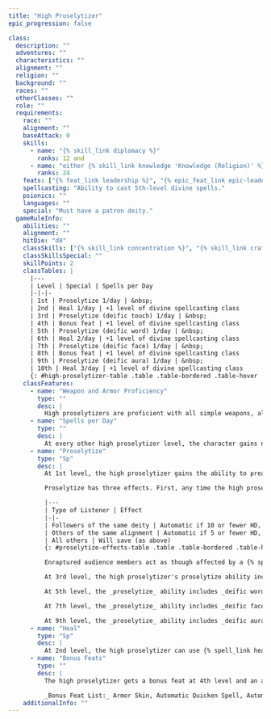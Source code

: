 ```yaml
---
title: "High Proselytizer"
epic_progression: false

class:
  description: ""
  adventures: ""
  characteristics: ""
  alignment: ""
  religion: ""
  background: ""
  races: ""
  otherClasses: ""
  role: ""
  requirements:
    race: ""
    alignment: ""
    baseAttack: 0
    skills:
      - name: "{% skill_link diplomacy %}"
        ranks: 12 and
      - name: "either {% skill_link knowledge 'Knowledge (Religion)' %} or {% skill_link knowledge 'Knowledge (Nature)' %}"
        ranks: 24
    feats: ["{% feat_link leadership %}", "{% epic_feat_link epic-leadership %}"]
    spellcasting: "Ability to cast 5th-level divine spells."
    psionics: ""
    languages: ""
    special: "Must have a patron deity."
  gameRuleInfo:
    abilities: ""
    alignment: ""
    hitDie: "d8"
    classSkills: ["{% skill_link concentration %}", "{% skill_link craft %}", "{% skill_link diplomacy %}", "{% skill_link heal %}", "{% skill_link knowledge 'Knowledge (Arcana)' %}", "{% skill_link knowledge 'Knowledge (Religion)' %}", "{% skill_link profession %}", "{% skill_link sense-motive %}", "{% skill_link spellcraft %}"]
    classSkillsSpecial: ""
    skillPoints: 2
    classTables: |
      |---
      | Level | Special | Spells per Day
      |-|-|-
      | 1st | Proselytize 1/day | &nbsp;
      | 2nd | Heal 1/day | +1 level of divine spellcasting class
      | 3rd | Proselytize (deific touch) 1/day | &nbsp;
      | 4th | Bonus feat | +1 level of divine spellcasting class
      | 5th | Proselytize (deific word) 1/day | &nbsp;
      | 6th | Heal 2/day | +1 level of divine spellcasting class
      | 7th | Proselytize (deific face) 1/day | &nbsp;
      | 8th | Bonus feat | +1 level of divine spellcasting class
      | 9th | Proselytize (deific aura) 1/day | &nbsp;
      | 10th | Heal 3/day | +1 level of divine spellcasting class
      {: #high-proselytizer-table .table .table-bordered .table-hover .table-striped data-caption="Table: The High Proselytizer" }
    classFeatures:
      - name: "Weapon and Armor Proficiency"
        type: ""
        desc: |
          High proselytizers are proficient with all simple weapons, all armor, and all shields.
      - name: "Spells per Day"
        type: ""
        desc: |
          At every other high proselytizer level, the character gains new spells per day as if he or she had also gained a level in a divine spellcasting class to which he or she belonged before adding the prestige class level. If already an epic spellcaster, the character gains only the benefit noted under the Spells entry for that epic class. He or she does not, however, gain any other benefit a character of that class would have gained. If the character had more than one divine spellcasting class before becoming a high proselytizer, the player must decide to which class to add each high proselytizer level for the purpose of determining spells per day.
      - name: "Proselytize"
        type: "Sp"
        desc: |
          At 1st level, the high proselytizer gains the ability to preach the word of his or her deity to large crowds with great effect. He or she may speak in such a manner once per day, plus one additional time per day per ten class levels thereafter.

          Proselytize has three effects. First, any time the high proselytizer is speaking in this manner, he or she is treated as though affected by a {% spell_link sanctuary %} spell. Second, his or her voice can be heard clearly by anyone within a radius of 100 feet plus 50 feet per class level, regardless of background noise, and his or her speech can be understood as though the audience were affected by a {% spell_link comprehend-languages %} spell. Finally, everyone in the range of the high proselytizer's voice immediately has a chance of becoming enraptured:

          |---
          | Type of Listener | Effect
          |-|-
          | Followers of the same deity | Automatic if 10 or fewer HD, otherwise Will save (DC 20 + &#189; high proselytizer's class level + Wis modifier)
          | Others of the same alignment | Automatic if 5 or fewer HD, otherwise Will save (as above)
          | All others | Will save (as above)
          {: #proselytize-effects-table .table .table-bordered .table-hover .table-striped data-caption="Table: Effects of Proselytize" }

          Enraptured audience members act as though affected by a {% spell_link symbol-of-persuasion %}, changing alignment as appropriate and otherwise functioning according to the {% spell_link charm-person %} spell. The high proselytizer can inspire the crowd to take any of a number of actions, depending on his or her alignment. Any suicidal suggestion grants audience members a new saving throw to break the rapture (with the exception of low-level followers of the same deity, who never got a save in the first place). This rapture lasts for 10 minutes plus an additional 5 minutes per high proselytizer level.

          At 3rd level, the high proselytizer's proselytize ability includes deific touch once per day, plus one additional time per day per ten levels thereafter. During his or her speech, the high proselytizer can move among the enraptured, shaking hands, caressing brows, and otherwise making contact with audience members. Anyone so touched is healed of 1d4 points of damage and cured of any natural disease or poison. Up to six individuals per round can be so affected. An audience member can only benefit from deific touch once per proselytize session. The high proselytizer can use deific touch as long as his or her proselytize ability lasts.

          At 5th level, the _proselytize_ ability includes _deific word_ once per day, plus one additional time per day per ten levels thereafter. The words spoken by the high proselytizer can, if he or she chooses, function as a triple-strength {% spell_link sound-burst %} spell (3d8 points of sonic damage and a Will save to avoid being stunned for 3 rounds) to all who are not enraptured, as the spell cast by a 20th-level cleric. The _deific word_ can occur at any point during his or her _proselytize_ speech.

          At 7th level, the _proselytize_ ability includes _deific face_ once per day, plus one additional time per day per ten levels thereafter. When the high proselytizer speaks, he or she can cause a blinding burst to shine from his or her face. _Deific face_ functions against all in the audience who are not enraptured as the {% spell_link sunburst %} spell cast by a 20th-level cleric. The _deific face_ can occur at any point during his or her speech.

          At 9th level, the _proselytize_ ability includes _deific aura_ once per day, plus one additional time per day per ten levels thereafter. When the high proselytizer speaks, he or she can cause a rolling wave of deific power to spring from his or her body that functions as either a _blasphemy, dictum, holy word,_ or {% spell_link word-of-chaos %} spell (as appropriate for his or her alignment), affecting only those in the audience who have resisted becoming enraptured. _Deific aura_ otherwise functions as the relevant spell cast by a 20th-level cleric. The _deific aura_ can occur at any point during his or her speech.
      - name: "Heal"
        type: "Sp"
        desc: |
          At 2nd level, the high proselytizer can use {% spell_link heal %} on him or herself or another creature once per day, plus one additional time per day per four levels thereafter.
      - name: "Bonus Feats"
        type: ""
        desc: |
          The high proselytizer gets a bonus feat at 4th level and an additional bonus feat every four levels thereafter. These bonus feats must be selected from the list below.

          _Bonus Feat List:_ Armor Skin, Automatic Quicken Spell, Automatic Silent Spell, Automatic Still Spell, Bonus Domain, Enhance Spell, Epic Reputation, Epic Spell Focus, Epic Spell Penetration, Epic Spellcasting, Epic Will, Extended Life Span, Great Charisma, Great Wisdom, Ignore Material Components, Improved Alignment-Based Casting, Improved Combat Casting, Improved Heighten Spell, Improved Metamagic, Improved Spell Capacity, Intensify Spell, Legendary Commander, Multispell, Negative Energy Burst, Per-manent Emanation, Planar Turning, Polyglot, Positive Energy Aura, Spectral Strike, Spell Stowaway, Spell Opportunity, Spontaneous Domain Access, Spontaneous Spell, Tenacious Magic, Undead Mastery, Zone of Animation.
    additionalInfo: ""
---
```

